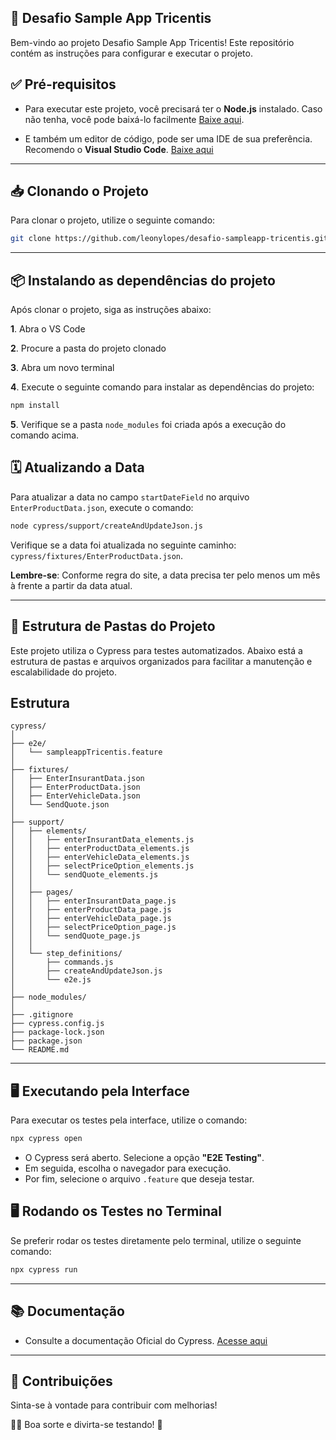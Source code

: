 ## 🚀 Desafio Sample App Tricentis

Bem-vindo ao projeto Desafio Sample App Tricentis! Este repositório contém as instruções para configurar e executar o projeto. 

## ✅ Pré-requisitos

- Para executar este projeto, você precisará ter o **Node.js** instalado. Caso não tenha, você pode baixá-lo facilmente [Baixe aqui](https://nodejs.org/en/).

- E também um editor de código, pode ser uma IDE de sua preferência. Recomendo o **Visual Studio Code**. [Baixe aqui](https://code.visualstudio.com)

---

## 📥 Clonando o Projeto

Para clonar o projeto, utilize o seguinte comando:

```bash
git clone https://github.com/leonylopes/desafio-sampleapp-tricentis.git
```

---

## 📦 Instalando as dependências do projeto

Após clonar o projeto, siga as instruções abaixo:

**1**. Abra o VS Code

**2**. Procure a pasta do projeto clonado

**3**. Abra um novo terminal

**4**. Execute o seguinte comando para instalar as dependências do projeto:

```bash
npm install
```

**5**. Verifique se a pasta `node_modules` foi criada após a execução do comando acima.

## 🗓️ Atualizando a Data

Para atualizar a data no campo `startDateField` no arquivo `EnterProductData.json`, execute o comando:

```bash
node cypress/support/createAndUpdateJson.js
```

Verifique se a data foi atualizada no seguinte caminho: `cypress/fixtures/EnterProductData.json`. 

**Lembre-se**: Conforme regra do site, a data precisa ter pelo menos um mês à frente a partir da data atual.

---

## 🔧 Estrutura de Pastas do Projeto

Este projeto utiliza o Cypress para testes automatizados. Abaixo está a estrutura de pastas e arquivos organizados para facilitar a manutenção e escalabilidade do projeto.

## Estrutura

```plaintext
cypress/
│
├── e2e/
│   └── sampleappTricentis.feature
│
├── fixtures/
│   ├── EnterInsurantData.json
│   ├── EnterProductData.json
│   ├── EnterVehicleData.json
│   └── SendQuote.json
│
├── support/
│   ├── elements/
│   │   ├── enterInsurantData_elements.js
│   │   ├── enterProductData_elements.js
│   │   ├── enterVehicleData_elements.js
│   │   ├── selectPriceOption_elements.js
│   │   └── sendQuote_elements.js
│   │
│   ├── pages/
│   │   ├── enterInsurantData_page.js
│   │   ├── enterProductData_page.js
│   │   ├── enterVehicleData_page.js
│   │   ├── selectPriceOption_page.js
│   │   └── sendQuote_page.js
│   │
│   └── step_definitions/
│       ├── commands.js
│       ├── createAndUpdateJson.js
│       └── e2e.js
│
├── node_modules/
│
├── .gitignore
├── cypress.config.js
├── package-lock.json
├── package.json
└── README.md
```

---

## 🖥️ Executando pela Interface

Para executar os testes pela interface, utilize o comando:

```bash
npx cypress open
```

- O Cypress será aberto. Selecione a opção **"E2E Testing"**.
- Em seguida, escolha o navegador para execução.
- Por fim, selecione o arquivo `.feature` que deseja testar.

## 🖥️ Rodando os Testes no Terminal

Se preferir rodar os testes diretamente pelo terminal, utilize o seguinte comando:

```bash
npx cypress run
```

---

## 📚 Documentação

- Consulte a documentação Oficial do Cypress. [Acesse aqui](https://docs.cypress.io/app/get-started/why-cypress)

---

## 🎉 Contribuições

Sinta-se à vontade para contribuir com melhorias! 

👨‍💻 Boa sorte e divirta-se testando! 🎉
